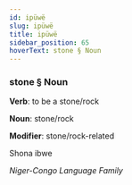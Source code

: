```yaml
---
id: ipüwë
slug: ipüwë
title: ipüwë
sidebar_position: 65
hoverText: stone § Noun
---
```


### stone § Noun

**Verb**: to be a stone/rock

**Noun**: stone/rock

**Modifier**: stone/rock-related

Shona ibwe 

*Niger-Congo Language Family*